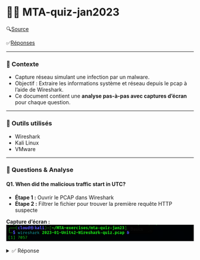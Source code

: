 # 🕵️‍♂️ MTA-quiz-jan2023 

🔍[Source](https://unit42.paloaltonetworks.com/january-wireshark-quiz/) 

✅[Réponses](https://unit42.paloaltonetworks.com/january-wireshark-quiz-answers/)

---

### 📌 Contexte

- Capture réseau simulant une infection par un malware.  
- Objectif : Extraire les informations système et réseau depuis le pcap à l’aide de Wireshark.  
- Ce document contient une **analyse pas-à-pas avec captures d’écran** pour chaque question.  

---

### 🧰 Outils utilisés

- Wireshark
- Kali Linux
- VMware

---

### 📝 Questions & Analyse

#### Q1. When did the malicious traffic start in UTC?

- **Étape 1 :** Ouvrir le PCAP dans Wireshark
- **Étape 2 :** Filtrer le fichier pour trouver la première requête HTTP suspecte

**Capture d’écran :**  
<img src="images/q1a.png" alt="q1a" width="800"/>


<details>
  <summary>✅ Réponse</summary>
  
2023-01-05 22:51 UTC

</details>



